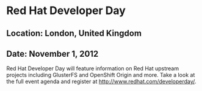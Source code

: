 # Red Hat Developer Day
## Location: London, United Kingdom
## Date: November 1, 2012

Red Hat Developer Day will feature information on Red Hat upstream projects including GlusterFS and OpenShift Origin and more. Take a look at the full event agenda and register at http://www.redhat.com/developerday/.
